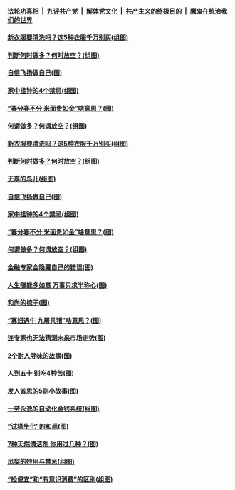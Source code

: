 

####  [法轮功真相](../../../../basic/blob/master/README.md?t=03220731) &nbsp;|&nbsp; [九评共产党](../../../../9ping.md/blob/master/README.md?t=03220731) &nbsp;|&nbsp; [解体党文化](../../../../jtdwh.md/blob/master/README.md?t=03220731)  &nbsp;|&nbsp; [共产主义的终极目的](../../../../gczydzjmd.md/blob/master/README.md?t=03220731) &nbsp;|&nbsp; [魔鬼在统治我们的世界](../../../../mgztzwmdsj.md/blob/master/README.md?t=03220731) 

#### [新衣服要清洗吗？这5种衣服千万别买(组图)](../pages/p8/965831.md?t=03220731) 

#### [判断何时做多？何时放空？(组图)](../pages/p8/966166.md?t=03220731) 

#### [自信飞扬做自己(图)](../pages/p8/965977.md?t=03220731) 

#### [家中挂钟的4个禁忌(组图)](../pages/p8/965439.md?t=03220731) 

#### [“春分春不分 米面贵如金”啥意思？(图)](../pages/p8/966137.md?t=03220731) 

#### [何谓做多？何谓放空？(组图)](../pages/p8/966131.md?t=03220731) 

#### [新衣服要清洗吗？这5种衣服千万别买(组图)](../pages/p8/965831.md?t=03220731) 

#### [判断何时做多？何时放空？(组图)](../pages/p8/966166.md?t=03220731) 

#### [无辜的鸟儿(组图)](../pages/p8/966163.md?t=03220731) 

#### [自信飞扬做自己(图)](../pages/p8/965977.md?t=03220731) 

#### [家中挂钟的4个禁忌(组图)](../pages/p8/965439.md?t=03220731) 

#### [“春分春不分 米面贵如金”啥意思？(图)](../pages/p8/966137.md?t=03220731) 

#### [何谓做多？何谓放空？(组图)](../pages/p8/966131.md?t=03220731) 

#### [金融专家会隐藏自己的错误(图)](../pages/p8/965919.md?t=03220731) 

#### [人生哪能多如意 万事只求半称心(图)](../pages/p8/965436.md?t=03220731) 

#### [和尚的梳子(图)](../pages/p8/965775.md?t=03220731) 

#### [“寡妇遇牛 九屠共猪”啥意思？(图)](../pages/p8/965966.md?t=03220731) 

#### [连专家也无法猜测未来市场走势(图)](../pages/p8/965949.md?t=03220731) 

#### [2个耐人寻味的故事(图)](../pages/p8/965430.md?t=03220731) 

#### [人到五十 别吃4种苦(图)](../pages/p8/965929.md?t=03220731) 

#### [发人省思的5则小故事(图)](../pages/p8/927413.md?t=03220731) 

#### [一劳永逸的自动化金钱系统(组图)](../pages/p8/965857.md?t=03220731) 

#### [“试塔坐化”的和尚(图)](../pages/p8/965261.md?t=03220731) 

#### [7种天然清洁剂 你用过几种？(图)](../pages/p8/965425.md?t=03220731) 

#### [凤梨的妙用与禁忌(组图)](../pages/p8/965531.md?t=03220731) 

#### [“捡便宜”和“有意识消费”的区别(组图)](../pages/p8/965732.md?t=03220731) 

